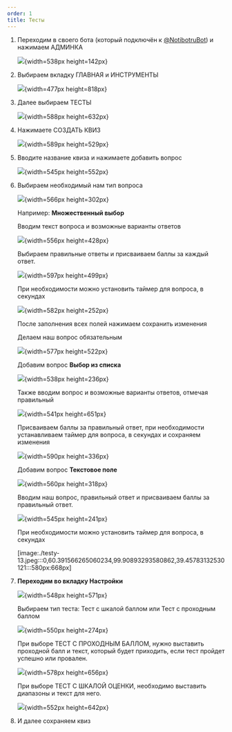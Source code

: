 ```yaml
---
order: 1
title: Тесты
---
```


1. Переходим в своего бота (который подключён к [@NotibotruBot](https://t.me/NotibotruBot)) и нажимаем АДМИНКА

   ![](./_index-19.jpeg){width=538px height=142px}

2. Выбираем вкладку ГЛАВНАЯ и ИНСТРУМЕНТЫ

   ![](./_index-20.jpeg){width=477px height=818px}

3. Далее выбираем ТЕСТЫ

   ![](./testy.jpeg){width=588px height=632px}

4. Нажимаете СОЗДАТЬ КВИЗ

   ![](./testy-2.jpeg){width=589px height=529px}

5. Вводите название квиза и нажимаете добавить вопрос

   ![](./testy-3.jpeg){width=545px height=552px}

6. Выбираем необходимый нам тип вопроса

   ![](./testy-4.jpeg){width=566px height=302px}

   

   Например: **Множественный выбор**

   Вводим текст вопроса и возможные варианты ответов

   ![](./testy-5.jpeg){width=556px height=428px}

   Выбираем правильные ответы и присваиваем баллы за каждый ответ.

   ![](./testy-6.jpeg){width=597px height=499px}

   При необходимости можно установить таймер для вопроса, в секундах

   ![](./testy-7.jpeg){width=582px height=252px}

   После заполнения всех полей нажимаем сохранить изменения

   Делаем наш вопрос обязательным

   ![](./testy-8.jpeg){width=577px height=522px}

   Добавим вопрос **Выбор из списка**

   ![](./testy-9.jpeg){width=538px height=236px}

   Также вводим вопрос и возможные варианты ответов, отмечая правильный

   ![](./testy-10.jpeg){width=541px height=651px}

   Присваиваем баллы за правильный ответ, при необходимости устанавливаем таймер для вопроса, в секундах и сохраняем изменения

   ![](./testy-11.jpeg){width=590px height=336px}

   Добавим вопрос **Текстовое поле**

   ![](./testy-12.jpeg){width=560px height=318px}

   Вводим наш вопрос, правильный ответ и присваиваем баллы за правильный ответ.

   ![](./testy-14.jpeg){width=545px height=241px}

   При необходимости можно установить таймер для вопроса, в секундах

   [image:./testy-13.jpeg:::0,60.391566265060234,99.90893293580862,39.45783132530121:::580px:668px]

   

7. **Переходим во вкладку Настройки**

   ![](./testy-16.jpeg){width=548px height=571px}

   

   Выбираем тип теста: Тест с шкалой баллом или Тест с проходным баллом

   ![](./testy-15.jpeg){width=550px height=274px}

   

   При выборе ТЕСТ С ПРОХОДНЫМ БАЛЛОМ,  нужно выставить проходной балл и текст, который будет приходить, если тест пройдет  успешно или провален.

   ![](./testy-17.jpeg){width=578px height=656px}

   

   При выборе ТЕСТ С ШКАЛОЙ ОЦЕНКИ, необходимо выставить диапазоны и текст для него.

   ![](./testy-18.jpeg){width=552px height=642px}

8. И далее сохраняем квиз

   


